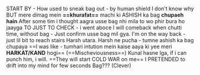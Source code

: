 START BY - How used to sneak bag out - by human shield
I don't know why BUT mere dimag mein **==khurafat==** machi ki ASHISH ka bag **chupaeh hain**
After some tim i thought aagra usse bag nhi mila to wo phir bura ho jaayga TO JUST TO CHECK - i went aboce
I will comeback when chutti time, without bag - Just confirm usse bag mil gya. I'm on the way back - just lil bit to reach stairs
Harsh utara.
Harsh ne pucha - tumne ashish ka bag chupaya
==I was like - tumhari intution mein kaise aaya ki yee meri **HARKAT/KAND** hogi== (==Mischeviousness==)
Kunal hasne lga, if i can punch him, i will. ==They will start COLD WAR on me==
I PRETENDED to drift into my mind for few seconds 
Bag??? (Clever)